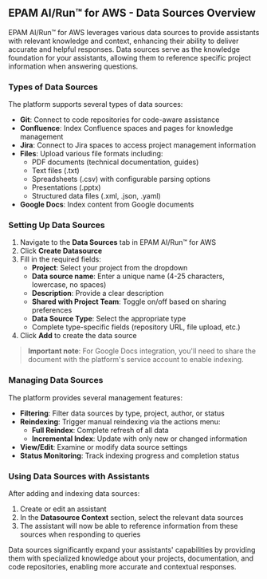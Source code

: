 ## EPAM AI/Run™ for AWS - Data Sources Overview

EPAM AI/Run™ for AWS leverages various data sources to provide assistants with relevant knowledge and context, enhancing their ability to deliver accurate and helpful responses. Data sources serve as the knowledge foundation for your assistants, allowing them to reference specific project information when answering questions.

### Types of Data Sources

The platform supports several types of data sources:

- **Git**: Connect to code repositories for code-aware assistance
- **Confluence**: Index Confluence spaces and pages for knowledge management
- **Jira**: Connect to Jira spaces to access project management information
- **Files**: Upload various file formats including:
    - PDF documents (technical documentation, guides)
    - Text files (.txt)
    - Spreadsheets (.csv) with configurable parsing options
    - Presentations (.pptx)
    - Structured data files (.xml, .json, .yaml)
- **Google Docs**: Index content from Google documents

### Setting Up Data Sources

1. Navigate to the **Data Sources** tab in EPAM AI/Run™ for AWS
2. Click **Create Datasource**
3. Fill in the required fields:
    - **Project**: Select your project from the dropdown
    - **Data source name**: Enter a unique name (4-25 characters, lowercase, no spaces)
    - **Description**: Provide a clear description
    - **Shared with Project Team**: Toggle on/off based on sharing preferences
    - **Data Source Type**: Select the appropriate type
    - Complete type-specific fields (repository URL, file upload, etc.)
4. Click **Add** to create the data source

> **Important note**: For Google Docs integration, you'll need to share the document with the platform's service account to enable indexing.

### Managing Data Sources

The platform provides several management features:

- **Filtering**: Filter data sources by type, project, author, or status
- **Reindexing**: Trigger manual reindexing via the actions menu:
    - **Full Reindex**: Complete refresh of all data
    - **Incremental Index**: Update with only new or changed information
- **View/Edit**: Examine or modify data source settings
- **Status Monitoring**: Track indexing progress and completion status

### Using Data Sources with Assistants

After adding and indexing data sources:

1. Create or edit an assistant
2. In the **Datasource Context** section, select the relevant data sources
3. The assistant will now be able to reference information from these sources when responding to queries

Data sources significantly expand your assistants' capabilities by providing them with specialized knowledge about your projects, documentation, and code repositories, enabling more accurate and contextual responses.
